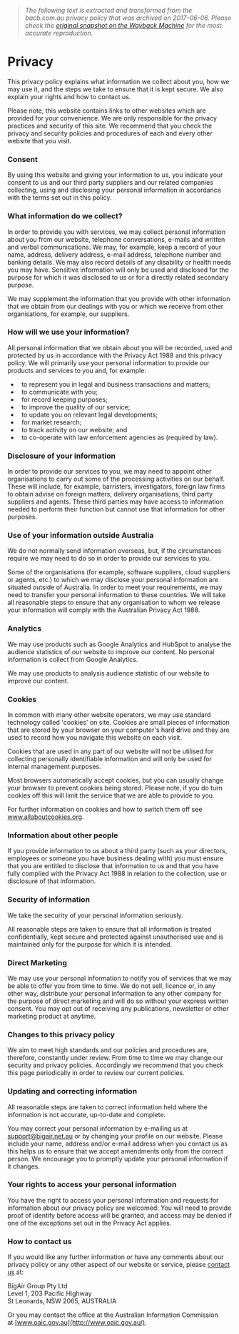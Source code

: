 > *The following text is extracted and transformed from the bacb.com.au privacy policy that was archived on 2017-06-06. Please check the [original snapshot on the Wayback Machine](https://web.archive.org/web/20170606143356id_/https%3A//bigair-com-11.hs-sites.com/privacy) for the most accurate reproduction.*

# Privacy

This privacy policy explains what information we collect about you, how we may use it, and the steps we take to ensure that it is kept secure. We also explain your rights and how to contact us.

Please note, this website contains links to other websites which are provided for your convenience. We are only responsible for the privacy practices and security of this site. We recommend that you check the privacy and security policies and procedures of each and every other website that you visit.

### Consent

By using this website and giving your information to us, you indicate your consent to us and our third party suppliers and our related companies collecting, using and disclosing your personal information in accordance with the terms set out in this policy.

### What information do we collect?

In order to provide you with services, we may collect personal information about you from our website, telephone conversations, e-mails and written and verbal communications. We may, for example, keep a record of your name, address, delivery address, e-mail address, telephone number and banking details. We may also record details of any disability or health needs you may have. Sensitive information will only be used and disclosed for the purpose for which it was disclosed to us or for a directly related secondary purpose.

We may supplement the information that you provide with other information that we obtain from our dealings with you or which we receive from other organisations, for example, our suppliers.

### How will we use your information?

All personal information that we obtain about you will be recorded, used and protected by us in accordance with the Privacy Act 1988 and this privacy policy. We will primarily use your personal information to provide our products and services to you and, for example:

  *   to represent you in legal and business transactions and matters;
  *   to communicate with you;
  *   for record keeping purposes;
  *   to improve the quality of our service;
  *   to update you on relevant legal developments;
  *   for market research;
  *   to track activity on our website; and
  *   to co-operate with law enforcement agencies as (required by law).



### Disclosure of your information

In order to provide our services to you, we may need to appoint other organisations to carry out some of the processing activities on our behalf. These will include, for example, barristers, investigators, foreign law firms to obtain advise on foreign matters, delivery organisations, third party suppliers and agents. These third parties may have access to information needed to perform their function but cannot use that information for other purposes.

### Use of your information outside Australia

We do not normally send information overseas, but, if the circumstances require we may need to do so in order to provide our services to you.

Some of the organisations (for example, software suppliers, cloud suppliers or agents, etc.) to which we may disclose your personal information are situated outside of Australia. In order to meet your requirements, we may need to transfer your personal information to these countries. We will take all reasonable steps to ensure that any organisation to whom we release your information will comply with the Australian Privacy Act 1988.

### Analytics

We may use products such as Google Analytics and HubSpot to analyse the audience statistics of our website to improve our content. No personal information is collect from Google Analytics.

We may use products to analysis audience statistic of our website to improve our content.

### Cookies

In common with many other website operators, we may use standard technology called 'cookies' on site. Cookies are small pieces of information that are stored by your browser on your computer's hard drive and they are used to record how you navigate this website on each visit.

Cookies that are used in any part of our website will not be utilised for collecting personally identifiable information and will only be used for internal management purposes.

Most browsers automatically accept cookies, but you can usually change your browser to prevent cookies being stored. Please note, if you do turn cookies off this will limit the service that we are able to provide to you.

For further information on cookies and how to switch them off see www.allaboutcookies.org.

### Information about other people

If you provide information to us about a third party (such as your directors, employees or someone you have business dealing with) you must ensure that you are entitled to disclose that information to us and that you have fully complied with the Privacy Act 1988 in relation to the collection, use or disclosure of that information.

### Security of information

We take the security of your personal information seriously.

All reasonable steps are taken to ensure that all information is treated confidentially, kept secure and protected against unauthorised use and is maintained only for the purpose for which it is intended.

### Direct Marketing

We may use your personal information to notify you of services that we may be able to offer you from time to time. We do not sell, licence or, in any other way, distribute your personal information to any other company for the purpose of direct marketing and will do so without your express written consent. You may opt out of receiving any publications, newsletter or other marketing product at anytime.

### Changes to this privacy policy

We aim to meet high standards and our policies and procedures are, therefore, constantly under review. From time to time we may change our security and privacy policies. Accordingly we recommend that you check this page periodically in order to review our current policies.

### Updating and correcting information

All reasonable steps are taken to correct information held where the information is not accurate, up-to-date and complete.

You may correct your personal information by e-mailing us at [support@bigair.net.au](mailto:support@bigair.net.au) or by changing your profile on our website. Please include your name, address and/or e-mail address when you contact us as this helps us to ensure that we accept amendments only from the correct person. We encourage you to promptly update your personal information if it changes.

### Your rights to access your personal information

You have the right to access your personal information and requests for information about our privacy policy are welcomed. You will need to provide proof of identify before access will be granted, and access may be denied if one of the exceptions set out in the Privacy Act applies.

### How to contact us

If you would like any further information or have any comments about our privacy policy or any other aspect of our website or service, please [contact us](https://web.archive.org/contact-us) at:

BigAir Group Pty Ltd  
Level 1, 203 Pacific Highway  
St Leonards, NSW 2065, AUSTRALIA 

Or you may contact the office at the Australian Information Commission at [www.oaic.gov.au](http://www.oaic.gov.au/).
